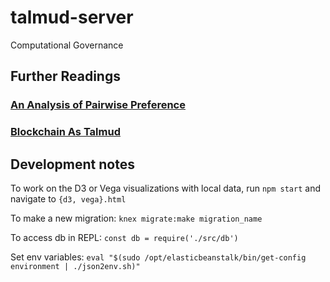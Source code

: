 # talmud-server
Computational Governance

## Further Readings

### [An Analysis of Pairwise Preference](http://nbviewer.jupyter.org/github/kronosapiens/thesis/blob/master/tex/thesis.pdf)

### [Blockchain As Talmud](http://kronosapiens.github.io/blog/2016/01/11/blockchain-as-talmud.html)


## Development notes

To work on the D3 or Vega visualizations with local data, run `npm start` and navigate to `{d3, vega}.html`

To make a new migration: `knex migrate:make migration_name`

To access db in REPL: `const db = require('./src/db')`

Set env variables: `eval "$(sudo /opt/elasticbeanstalk/bin/get-config environment | ./json2env.sh)"`
